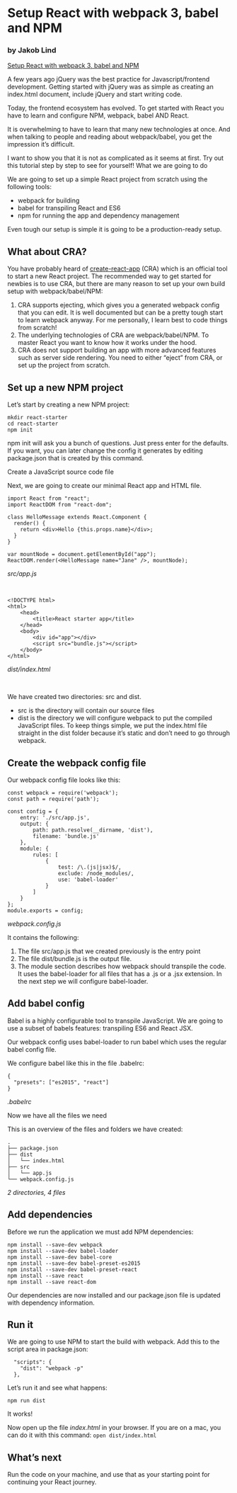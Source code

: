 # Setup React with webpack 3, babel and NPM
### by Jakob Lind
[Setup React with webpack 3, babel and NPM](http://blog.jakoblind.no/react-with-webpack-babel-npm/)

A few years ago jQuery was the best practice for Javascript/frontend development. Getting started with jQuery was as simple as creating an index.html document, include jQuery and start writing code.

Today, the frontend ecosystem has evolved. To get started with React you have to learn and configure NPM, webpack, babel AND React.

It is overwhelming to have to learn that many new technologies at once. And when talking to people and reading about webpack/babel, you get the impression it’s difficult.

I want to show you that it is not as complicated as it seems at first. Try out this tutorial step by step to see for yourself!
What we are going to do

We are going to set up a simple React project from scratch using the following tools:

* webpack for building
* babel for transpiling React and ES6
* npm for running the app and dependency management

Even tough our setup is simple it is going to be a production-ready setup.

## What about CRA?

You have probably heard of [create-react-app](https://github.com/facebookincubator/create-react-app) (CRA) which is an official tool to start a new React project. The recommended way to get started for newbies is to use CRA, but there are many reason to set up your own build setup with webpack/babel/NPM:

1. CRA supports ejecting, which gives you a generated webpack config that you can edit. It is well documented but can be a pretty tough start to learn webpack anyway. For me personally, I learn best to code things from scratch!
2. The underlying technologies of CRA are webpack/babel/NPM. To master React you want to know how it works under the hood.
3. CRA does not support building an app with more advanced features such as server side rendering. You need to either “eject” from CRA, or set up the project from scratch.

## Set up a new NPM project

Let’s start by creating a new NPM project:
```
mkdir react-starter
cd react-starter
npm init
```
npm init  will ask you a bunch of questions. Just press enter for the defaults. If you want, you can later change the config it generates by editing package.json that is created by this command.

Create a JavaScript source code file

Next, we are going to create our minimal React app and HTML file.
```
import React from "react";
import ReactDOM from "react-dom";

class HelloMessage extends React.Component {
  render() {
    return <div>Hello {this.props.name}</div>;
  }
}

var mountNode = document.getElementById("app");
ReactDOM.render(<HelloMessage name="Jane" />, mountNode);
```
*src/app.js*


&nbsp;
&nbsp;


```
<!DOCTYPE html>
<html>
    <head>
        <title>React starter app</title>
    </head>
    <body>
        <div id="app"></div>
        <script src="bundle.js"></script>
    </body>
</html>
```
*dist/index.html*

&nbsp;

We have created two directories: src  and dist.

* src is the directory will contain our source files
* dist is the directory we will configure webpack to put the compiled JavaScript files. To keep things simple, we put the index.html file straight in the dist folder because it’s static and don’t need to go through webpack.

## Create the webpack config file

Our webpack config file looks like this:
```
const webpack = require('webpack');
const path = require('path');

const config = {
    entry: './src/app.js',
    output: {
        path: path.resolve(__dirname, 'dist'),
        filename: 'bundle.js'
    },
    module: {
        rules: [
            {
                test: /\.(js|jsx)$/,
                exclude: /node_modules/,
                use: 'babel-loader'
            }
        ]
    }
};
module.exports = config;
```
*webpack.config.js*

It contains the following:

1. The file src/app.js that we created previously is the entry point
2. The file dist/bundle.js is the output file.
3. The module section describes how webpack should transpile the code. It uses the babel-loader for all files that has a .js or a .jsx extension. In the next step we will configure babel-loader.

## Add babel config

Babel is a highly configurable tool to transpile JavaScript. We are going to use a subset of babels features: transpiling ES6 and React JSX.

Our webpack config uses babel-loader to run babel which uses the regular babel config file.

We configure babel like this in the file .babelrc:
```
{
  "presets": ["es2015", "react"]
}
```
*.babelrc*


Now we have all the files we need

This is an overview of the files and folders we have created:
```
.
├── package.json
├── dist
│   └── index.html
├── src
│   └── app.js
└── webpack.config.js
```
*2 directories, 4 files*

## Add dependencies

Before we run the application we must add NPM dependencies:
```
npm install --save-dev webpack
npm install --save-dev babel-loader
npm install --save-dev babel-core
npm install --save-dev babel-preset-es2015
npm install --save-dev babel-preset-react
npm install --save react
npm install --save react-dom
```
Our dependencies are now installed and our package.json file is updated with dependency information.

## Run it

We are going to use NPM to start the build with webpack. Add this to the script area in package.json:
```
  "scripts": {
    "dist": "webpack -p"
  },
```
Let’s run it and see what happens:
```
npm run dist
```
It works!

Now open up the file *index.html* in your browser. If you are on a mac, you can do it with this command: `open dist/index.html`

## What’s next

Run the code on your machine, and use that as your starting point for continuing your React journey.
